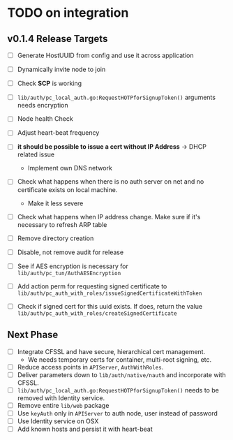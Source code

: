 # TODO on integration

## v0.1.4 Release Targets

- [ ] Generate HostUUID from config and use it across application
- [ ] Dynamically invite node to join
- [ ] Check **SCP** is working
- [ ] `lib/auth/pc_local_auth.go:RequestHOTPforSignupToken()` arguments needs encryption
- [ ] Node health Check
- [ ] Adjust heart-beat frequency
- [ ] **it should be possible to issue a cert without IP Address** -> DHCP related issue
  - Implement own DNS network
- [ ] Check what happens when there is no auth server on net and no certificate exists on local machine.
  - Make it less severe
- [ ] Check what happens when IP address change. Make sure if it's necessary to refresh ARP table
- [ ] Remove directory creation
- [ ] Disable, not remove audit for release
- [ ] See if AES encryption is necessary for `lib/auth/pc_tun/AuthAESEncryption`
- [ ] Add action perm for requesting signed certificate to `lib/auth/pc_auth_with_roles/issueSignedCertificateWithToken`
- [ ] Check if signed cert for this uuid exists. If does, return the value `lib/auth/pc_auth_with_roles/createSignedCertificate`


## Next Phase

- [ ] Integrate CFSSL and have secure, hierarchical cert management.
  - We needs temporary certs for container, multi-root signing, etc.
- [ ] Reduce access points in `APIServer`, `AuthWithRoles`.
- [ ] Deliver parameters down to `lib/auth/native/nauth` and incorporate with CFSSL.
- [ ] `lib/auth/pc_local_auth.go:RequestHOTPforSignupToken()` needs to be removed with Identity service.
- [ ] Remove entire `lib/web` package
- [ ] Use `keyAuth` only in `APIServer` to auth node, user instead of password
- [ ] Use Identity service on OSX
- [ ] Add known hosts and persist it with heart-beat
